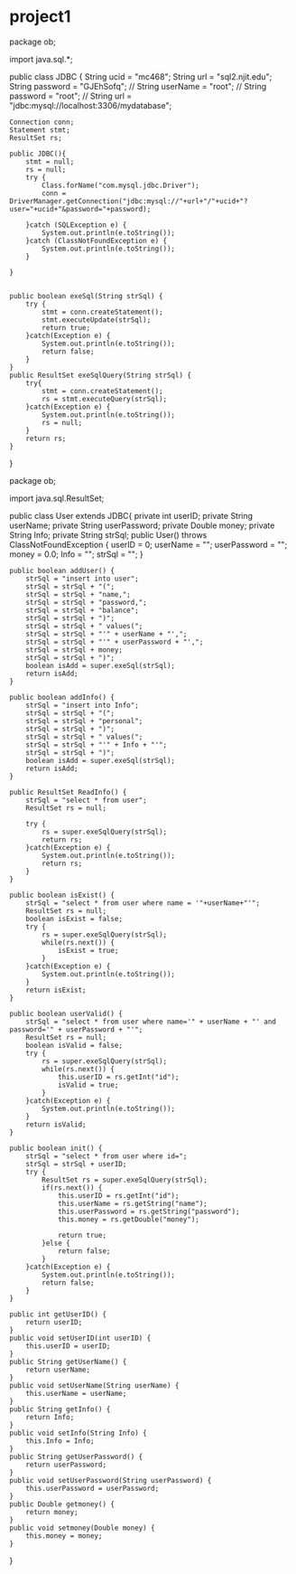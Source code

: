 # project1
package ob;

import java.sql.*;

public class JDBC {
	String ucid = "mc468";
	String url = "sql2.njit.edu";
	String password = "GJEhSofq";
//	String userName = "root";
//	String password = "root";
//	String url = "jdbc:mysql://localhost:3306/mydatabase";

	Connection conn;
	Statement stmt;  
	ResultSet rs;
	
	public JDBC(){
		stmt = null;
		rs = null;
		try {
			Class.forName("com.mysql.jdbc.Driver");
			conn = DriverManager.getConnection("jdbc:mysql://"+url+"/"+ucid+"?user="+ucid+"&password="+password);
			
		}catch (SQLException e) {
			System.out.println(e.toString());
		}catch (ClassNotFoundException e) {     
			System.out.println(e.toString());
		}
		
	}
	
	
	public boolean exeSql(String strSql) {
		try {
			stmt = conn.createStatement();
			stmt.executeUpdate(strSql);
			return true;
		}catch(Exception e) {
			System.out.println(e.toString());
			return false;
		}
	}
	public ResultSet exeSqlQuery(String strSql) {
		try{
			stmt = conn.createStatement();
			rs = stmt.executeQuery(strSql);
		}catch(Exception e) {
			System.out.println(e.toString());
			rs = null;
		}
		return rs;
	}

}

package ob;

import java.sql.ResultSet;

public class User extends JDBC{
	private int userID;
	private String userName;
	private String userPassword;
	private Double money;
	private String Info;
	private String strSql;
	public User() throws ClassNotFoundException {
		userID = 0;
		userName = "";
		userPassword = "";
		money = 0.0;
		Info = "";
		strSql = "";
	}
	
	public boolean addUser() {
		strSql = "insert into user";
		strSql = strSql + "(";   
		strSql = strSql + "name,";     
		strSql = strSql + "password,";
		strSql = strSql + "balance";
		strSql = strSql + ")";   
		strSql = strSql + " values(";    
		strSql = strSql + "'" + userName + "',";   
		strSql = strSql + "'" + userPassword + "',";   
		strSql = strSql + money;   
		strSql = strSql + ")";
		boolean isAdd = super.exeSql(strSql);   
		return isAdd;
	}
	
	public boolean addInfo() {
		strSql = "insert into Info";
		strSql = strSql + "(";
		strSql = strSql + "personal";   
		strSql = strSql + ")";   
		strSql = strSql + " values(";
		strSql = strSql + "'" + Info + "'";   
		strSql = strSql + ")";
		boolean isAdd = super.exeSql(strSql);   
		return isAdd;
	}
	
	public ResultSet ReadInfo() {
		strSql = "select * from user";
		ResultSet rs = null;
		
		try {
			rs = super.exeSqlQuery(strSql);
			return rs;
		}catch(Exception e) {
			System.out.println(e.toString());
			return rs;
		}
	}
	
	public boolean isExist() {
		strSql = "select * from user where name = '"+userName+"'";
		ResultSet rs = null;
		boolean isExist = false;
		try {
			rs = super.exeSqlQuery(strSql);
			while(rs.next()) {
				isExist = true;
			}
		}catch(Exception e) {
			System.out.println(e.toString());
		}
		return isExist;
	}
	
	public boolean userValid() {
		strSql = "select * from user where name='" + userName + "' and password='" + userPassword + "'";
		ResultSet rs = null;
		boolean isValid = false;
		try {
			rs = super.exeSqlQuery(strSql);
			while(rs.next()) {
				this.userID = rs.getInt("id");
				isValid = true;
			}
		}catch(Exception e) {
			System.out.println(e.toString());
		}
		return isValid;
	}
	
	public boolean init() {
		strSql = "select * from user where id=";
		strSql = strSql + userID;
		try {
			ResultSet rs = super.exeSqlQuery(strSql);
			if(rs.next()) {
				this.userID = rs.getInt("id");
				this.userName = rs.getString("name");
				this.userPassword = rs.getString("password");
				this.money = rs.getDouble("money");
				
				return true;
			}else {
				return false;
			}
		}catch(Exception e) {
			System.out.println(e.toString());
			return false;
		}
	}
	
	public int getUserID() {
		return userID;
	}
	public void setUserID(int userID) {
		this.userID = userID;
	}
	public String getUserName() {
		return userName;
	}
	public void setUserName(String userName) {
		this.userName = userName;
	}
	public String getInfo() {
		return Info;
	}
	public void setInfo(String Info) {
		this.Info = Info;
	}
	public String getUserPassword() {
		return userPassword;
	}
	public void setUserPassword(String userPassword) {
		this.userPassword = userPassword;
	}
	public Double getmoney() {
		return money;
	}
	public void setmoney(Double money) {
		this.money = money;
	}
	
	
	

}
